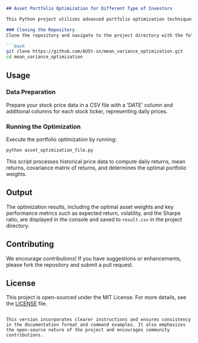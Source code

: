 
```markdown
## Asset Portfolio Optimization for Different Type of Investors

This Python project utilizes advanced portfolio optimization techniques to maximize the Sharpe ratio and minimize volatility using historical stock price data.

### Cloning the Repository
Clone the repository and navigate to the project directory with the following commands:

```bash
git clone https://github.com/AUSt-in/mean_variance_optimization.git
cd mean_variance_optimization
```



## Usage

### Data Preparation

Prepare your stock price data in a CSV file with a 'DATE' column and additional columns for each stock ticker, representing daily prices.

### Running the Optimization

Execute the portfolio optimization by running:

```bash
python asset_optimization_file.py
```

This script processes historical price data to compute daily returns, mean returns, covariance matrix of returns, and determines the optimal portfolio weights.

## Output

The optimization results, including the optimal asset weights and key performance metrics such as expected return, volatility, and the Sharpe ratio, are displayed in the console and saved to `result.csv` in the project directory.

## Contributing

We encourage contributions! If you have suggestions or enhancements, please fork the repository and submit a pull request.

## License

This project is open-sourced under the MIT License. For more details, see the [LICENSE](LICENSE) file.
```

This version incorporates clearer instructions and ensures consistency in the documentation format and command examples. It also emphasizes the open-source nature of the project and encourages community contributions.
